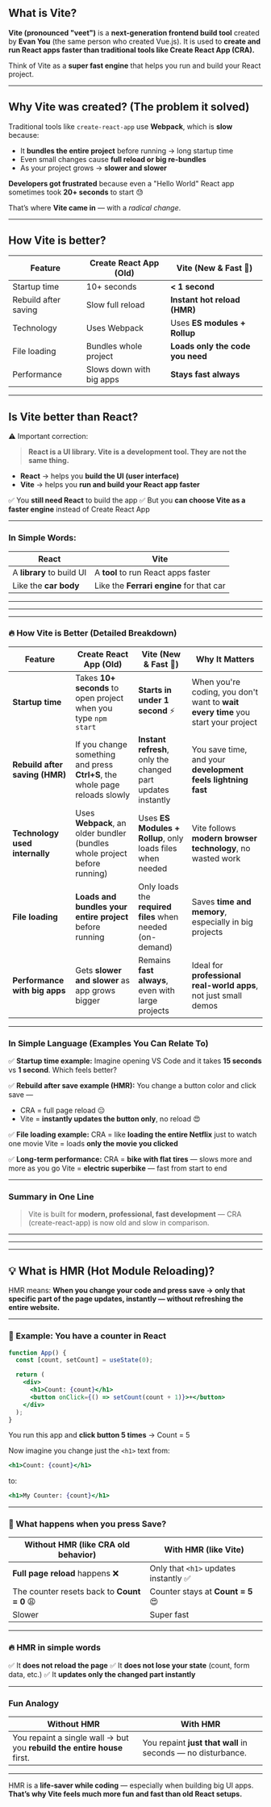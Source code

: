 ## What is Vite?

**Vite (pronounced "veet")** is a **next-generation frontend build tool** created by **Evan You** (the same person who created Vue.js).
It is used to **create and run React apps faster than traditional tools like Create React App (CRA).**

Think of Vite as a **super fast engine** that helps you run and build your React project.

---

## Why Vite was created? (The problem it solved)

Traditional tools like `create-react-app` use **Webpack**, which is **slow** because:

* It **bundles the entire project** before running → long startup time
* Even small changes cause **full reload or big re-bundles**
* As your project grows → **slower and slower**

**Developers got frustrated** because even a "Hello World" React app sometimes took **20+ seconds** to start 😓

That’s where **Vite came in** — with a *radical change*.

---

## How Vite is better?

| Feature              | Create React App (Old)   | Vite (New & Fast 🚀)             |
| -------------------- | ------------------------ | -------------------------------- |
| Startup time         | 10+ seconds              | **< 1 second**                   |
| Rebuild after saving | Slow full reload         | **Instant hot reload (HMR)**     |
| Technology           | Uses Webpack             | Uses **ES modules + Rollup**     |
| File loading         | Bundles whole project    | **Loads only the code you need** |
| Performance          | Slows down with big apps | **Stays fast always**            |

---

## Is Vite better than React?

⚠️ Important correction:

> **React is a UI library. Vite is a development tool. They are not the same thing.**

* **React** → helps you **build the UI (user interface)**
* **Vite** → helps you **run and build your React app faster**

✅ You **still need React** to build the app
✅ But you **can choose Vite as a faster engine** instead of Create React App

---

### In Simple Words:

| React                     | Vite                                     |
| ------------------------- | ---------------------------------------- |
| A **library** to build UI | A **tool** to run React apps faster      |
| Like the **car body**     | Like the **Ferrari engine** for that car |

---
---
---

### 🔥 How Vite is Better (Detailed Breakdown)

| Feature                        | Create React App (Old)                                                      | Vite (New & Fast 🚀)                                         | Why It Matters                                                                   |
| ------------------------------ | --------------------------------------------------------------------------- | ------------------------------------------------------------ | -------------------------------------------------------------------------------- |
| **Startup time**               | Takes **10+ seconds** to open project when you type `npm start`             | **Starts in under 1 second** ⚡                               | When you're coding, you don't want to **wait every time** you start your project |
| **Rebuild after saving (HMR)** | If you change something and press **Ctrl+S**, the whole page reloads slowly | **Instant refresh**, only the changed part updates instantly | You save time, and your **development feels lightning fast**                     |
| **Technology used internally** | Uses **Webpack**, an older bundler (bundles whole project before running)   | Uses **ES Modules + Rollup**, only loads files when needed   | Vite follows **modern browser technology**, no wasted work                       |
| **File loading**               | **Loads and bundles your entire project** before running                    | Only loads the **required files** when needed (on-demand)    | Saves **time and memory**, especially in big projects                            |
| **Performance with big apps**  | Gets **slower and slower** as app grows bigger                              | Remains **fast always**, even with large projects            | Ideal for **professional real-world apps**, not just small demos                 |

---

### In Simple Language (Examples You Can Relate To)

✅ **Startup time example:**
Imagine opening VS Code and it takes **15 seconds** vs **1 second**. Which feels better?

✅ **Rebuild after save example (HMR):**
You change a button color and click save —

* CRA = full page reload 😑
* Vite = **instantly updates the button only**, no reload 😍

✅ **File loading example:**
CRA = like **loading the entire Netflix** just to watch one movie
Vite = loads **only the movie you clicked**

✅ **Long-term performance:**
CRA = **bike with flat tires** — slows more and more as you go
Vite = **electric superbike** — fast from start to end

---

### Summary in One Line

> Vite is built for **modern, professional, fast development** — CRA (create-react-app) is now old and slow in comparison.

---
---
---

## 💡 What is HMR (Hot Module Reloading)?

HMR means:
**When you change your code and press save → only that specific part of the page updates, instantly — without refreshing the entire website.**

---

### 🔧 Example: You have a counter in React

```jsx
function App() {
  const [count, setCount] = useState(0);

  return (
    <div>
      <h1>Count: {count}</h1>
      <button onClick={() => setCount(count + 1)}>+</button>
    </div>
  );
}
```

You run this app and **click button 5 times** → Count = 5

Now imagine you change just the `<h1>` text from:

```jsx
<h1>Count: {count}</h1>
```

to:

```jsx
<h1>My Counter: {count}</h1>
```

---

### 🎯 What happens when you press Save?

| Without HMR (like CRA old behavior)         | With HMR (like Vite)                 |
| ------------------------------------------- | ------------------------------------ |
| **Full page reload** happens ❌              | Only that `<h1>` updates instantly ✅ |
| The counter resets back to **Count = 0** 😩 | Counter stays at **Count = 5** 😍    |
| Slower                                      | Super fast                           |

---

### 🔥 HMR in simple words

✅ It **does not reload the page**
✅ It **does not lose your state** (count, form data, etc.)
✅ It **updates only the changed part instantly**

---

### Fun Analogy

| Without HMR                                                             | With HMR                                                    |
| ----------------------------------------------------------------------- | ----------------------------------------------------------- |
| You repaint a single wall → but you **rebuild the entire house** first. | You repaint **just that wall** in seconds — no disturbance. |

---

HMR is a **life-saver while coding** — especially when building big UI apps.
**That’s why Vite feels much more fun and fast than old React setups.**
